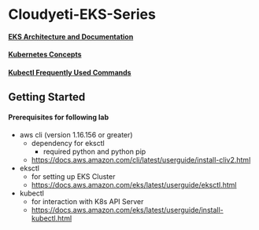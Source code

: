 # Cloudyeti-EKS-Series

#### [EKS Architecture and Documentation](https://github.com/Cloud-Yeti/Cloudyeti-EKS-Series/blob/main/EKS_documentation.md)
#### [Kubernetes Concepts](https://github.com/Cloud-Yeti/Cloudyeti-EKS-Series/blob/main/concept.md)
#### [Kubectl Frequently Used Commands](https://github.com/Cloud-Yeti/Cloudyeti-EKS-Series/blob/main/kubectl_commands.md)
## Getting Started

#### Prerequisites for following lab
  * aws cli (version 1.16.156 or greater)
    * dependency for eksctl
      * required python and python pip
    * https://docs.aws.amazon.com/cli/latest/userguide/install-cliv2.html
  * eksctl
    * for setting up EKS Cluster
    * https://docs.aws.amazon.com/eks/latest/userguide/eksctl.html
  * kubectl 
    * for interaction with K8s API Server
    * https://docs.aws.amazon.com/eks/latest/userguide/install-kubectl.html
